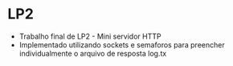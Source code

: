 # LP2
- Trabalho final de LP2 - Mini servidor HTTP 
- Implementado utilizando sockets e semaforos 
para preencher individualmente o arquivo de resposta log.tx
